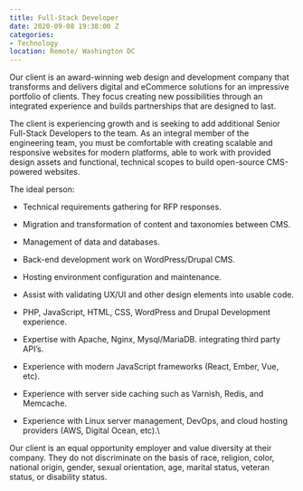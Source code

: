 ```yaml
---
title: Full-Stack Developer
date: 2020-09-08 19:38:00 Z
categories:
- Technology
location: Remote/ Washington DC
---
```


Our client is an award-winning web design and development company that transforms and delivers digital and eCommerce solutions for an impressive portfolio of clients. They focus creating new possibilities through an integrated experience and builds partnerships that are designed to last.

The client is experiencing growth and is seeking to add additional Senior Full-Stack Developers to the team. As an integral member of the engineering team, you must be comfortable with creating scalable and responsive websites for modern platforms, able to work with provided design assets and functional, technical scopes to build open-source CMS-powered websites.

The ideal person:

* Technical requirements gathering for RFP responses.

* Migration and transformation of content and taxonomies between CMS.

* Management of data and databases.

* Back-end development work on WordPress/Drupal CMS.

* Hosting environment configuration and maintenance.

* Assist with validating UX/UI and other design elements into usable code.

* PHP, JavaScript, HTML, CSS, WordPress and Drupal Development experience.

* Expertise with Apache, Nginx, Mysql/MariaDB. integrating third party API’s.

* Experience with modern JavaScript frameworks (React, Ember, Vue, etc).

* Experience with server side caching such as Varnish, Redis, and Memcache.

* Experience with Linux server management, DevOps, and cloud hosting providers (AWS, Digital Ocean, etc).\

Our client is an equal opportunity employer and value diversity at their company. They do not discriminate on the basis of race, religion, color, national origin, gender, sexual orientation, age, marital status, veteran status, or disability status.
